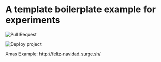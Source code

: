 # A template boilerplate example for experiments #

![Pull Request](https://github.com/pableco/playscss/workflows/Pull%20Request/badge.svg?branch=master)

![Deploy project](https://github.com/pableco/playscss/workflows/Deploy%20project/badge.svg)


Xmas Example: http://feliz-navidad.surge.sh/
